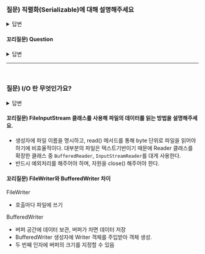 ### 질문) 직렬화(Serializable)에 대해 설명해주세요

<details>
    <summary>답변</summary>
</br>

Serializable 인터페이스를 구현했다고 해서 반드시 구현해야 하는 메서드가 있는 것도 아니고, 변수가 존재하는 것도 아니다. 그러나 이 인터페이스를 구현하면, 객체를 직렬화할 수 있다. 즉, 서버 사이의 데이터 전송이 가능해진다. 따라서 원격지 서버에 데이터를 전송하거나, 파일로 객체를 저장할 경우 이 인터페이스를 구현해야 한다.
- 참고 링크 : https://www.slideshare.net/sunnykwak90/java-serialization-46382579

</details>

#### 꼬리질문) Question

<details>
    <summary>답변</summary>
</br>

- contents

</details>

---
</br>


### 질문) I/O 란 무엇인가요?

<details>
    <summary>답변</summary>

- Input, Output 입출력을 통칭하는 용어로 JVM을 기준으로 읽는 작업에 InputStream, 쓰는 작업에 OutputStream을 통해 동작한다.
- Java1.4 부터 NIO 가 추가됨. 스트림 기반이 아닌, 버퍼와 채널 기반으로 데이터 처리.

</details>

#### 꼬리질문) FileInputStream 클래스를 사용해 파일의 데이터를 읽는 방법을 설명해주세요. 

- 생성자에 파일 이름을 명시하고, read() 메서드를 통해 byte 단위로 파일을 읽어야 하기에 비효율적이다. 대부분의 파일은 텍스트기반이기 때문에 Reader 클래스를 확장한 클래스 중 `BufferedReader`, `InputStreamReader`를 대게 사용한다.
- 반드시 예외처리를 해주어야 하며, 자원을 close() 해주어야 한다.

#### 꼬리질문) FileWriter와 BufferedWriter 차이

FileWriter
- 호출마다 파일에 쓰기

BufferedWriter
- 버퍼 공간에 데이터 보관, 버퍼가 차면 데이터 저장
- BufferedWriter 생성자에 Writer 객체를 주입받아 객체 생성.
- 두 번째 인자에 버퍼의 크기를 지정할 수 있음